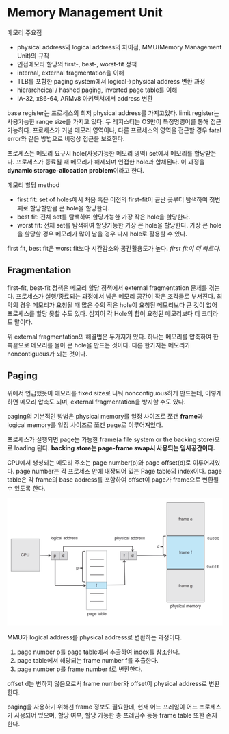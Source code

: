 # Memory Management Unit

메모리 주요점

- physical address와 logical address의 차이점, MMU(Memory Management Unit)의 규칙
- 인접메모리 할당의 first-, best-, worst-fit 정책
- internal, external fragmentation을 이해
- TLB를 포함한 paging system에서 logical->physical address 변환 과정
- hierarchcical / hashed paging, inverted page table를 이해
- IA-32, x86-64, ARMv8 아키텍쳐에서 address 변환

base register는 프로세스의 최저 physical address를 가지고있다. limit register는 사용가능한 range size를 가지고 있다. 두 레지스터는 OS만이 특정명령어를 통해 접근가능하다.  프로세스가 커널 메모리 영역이나, 다른 프로세스의 영역을 접근할 경우 fatal error와 같은 방법으로 비정상 접근을 보호한다.

 프로세스는 메모리 요구시 hole(사용가능한 메모리 영역) set에서 메모리를 할당받는다. 프로세스가 종료될 때 메모리가 해제되며 인접한 hole과 합체된다. 이 과정을 **dynamic storage-allocation problem**이라고 한다.

메모리 할당 method

- first fit: set of holes에서 처음 혹은 이전의 first-fit이 끝난 곳부터 탐색하여 첫번째로 할당할만큼 큰 hole을 할당한다.
- best fit: 전체 set를 탐색하여 할당가능한 가장 작은 hole을 할당한다.
- worst fit: 전체 set를 탐색하여 할당가능한 가장 큰 hole을 할당한다. 가장 큰 hole을 할당할 경우 메모리가 많이 남을 경우 다시 hole로 활용할 수 있다.

first fit, best fit은 worst fit보다 시간감소와 공간활용도가 높다. _first fit이 더 빠르다._

## Fragmentation

 first-fit, best-fit 정책은 메모리 할당 정책에서 external fragmentation 문제를 겪는다. 프로세스가 실행/종료되는 과정에서 남은 메모리 공간이 작은 조각들로 부서진다. 최악의 경우 메모리가 요청될 때 많은 수의 작은 hole이 요청된 메모리보다 큰 것이 없어 프로세스를 할당 못할 수도 있다. 심지어 각 Hole의 합이 요청된 메모리보다 더 크더라도 말이다.

 위 external fragmentation의 해결법은 두가지가 있다. 하나는 메모리를 압축하여 한쪽끝으로 메모리를 몰아 큰 hole을 만드는 것이다. 다른 한가지는 메모리가 noncontiguous가 되는 것이다.

## Paging

 위에서 언급했듯이 매모리를 fixed size로 나눠 noncontiguous하게 만드는데, 이렇게 하면 메모리 압축도 되며, external fragmentation을 방지할 수도 있다.

 paging의 기본적인 방법은 physical memory를 일정 사이즈로 쪼갠 **frame**과 logical memory를 일정 사이즈로 쪼갠 page로 이루어져있다.

 프로세스가 실행되면 page는 가능한 frame(a file system or the backing store)으로 loading 된다. **backing store는 page-frame swap시 사용되는 임시공간이다.**

 CPU에서 생성되는 메모리 주소는 page number(p)와 page offset(d)로 이루어져있다. page number는 각 프로세스 안에 내장되어 있는 Page table의 index이다. page table은 각 frame의 base address를 포함하여 offset이 page가 frame으로 변환될 수 있도록 한다.

![paging_hardware](../assets/2019.06.09/paging_hardware.png)

 MMU가 logical address를 physical address로 변환하는 과정이다.

1. page number p를 page table에서 추출하여 index를 참조한다.
2. page table에서 해당되는 frame number f를 추출한다.
3. page number p를 frame number f로 변환한다.

 offset d는 변하지 않음으로서 frame number와 offset이 physical address로 변환한다.

 paging을 사용하기 위해선 frame 정보도 필요한데, 현재 어느 프레임이 어느 프로세스가 사용되어 있으며, 할당 여부, 할당 가능한 총 프레임수 등등 frame table 또한 존재한다.